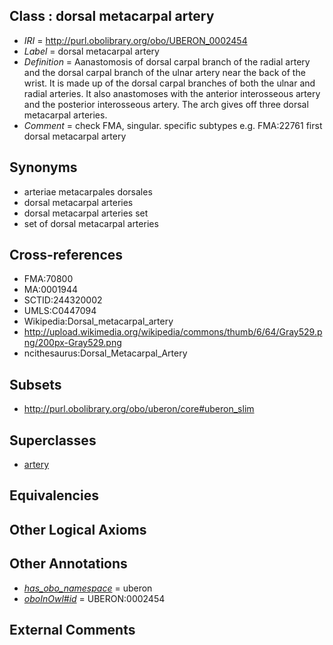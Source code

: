 
## Class : dorsal metacarpal artery

 * *IRI* = http://purl.obolibrary.org/obo/UBERON_0002454
 * *Label* = dorsal metacarpal artery
 * *Definition* = Aanastomosis of dorsal carpal branch of the radial artery and the dorsal carpal branch of the ulnar artery near the back of the wrist. It is made up of the dorsal carpal branches of both the ulnar and radial arteries. It also anastomoses with the anterior interosseous artery and the posterior interosseous artery. The arch gives off three dorsal metacarpal arteries.
 * *Comment* = check FMA, singular. specific subtypes e.g. FMA:22761 first dorsal metacarpal artery

## Synonyms

 * arteriae metacarpales dorsales
 * dorsal metacarpal arteries
 * dorsal metacarpal arteries set
 * set of dorsal metacarpal arteries

## Cross-references

 * FMA:70800
 * MA:0001944
 * SCTID:244320002
 * UMLS:C0447094
 * Wikipedia:Dorsal_metacarpal_artery
 * http://upload.wikimedia.org/wikipedia/commons/thumb/6/64/Gray529.png/200px-Gray529.png
 * ncithesaurus:Dorsal_Metacarpal_Artery

## Subsets

 * http://purl.obolibrary.org/obo/uberon/core#uberon_slim

## Superclasses

 * [artery](../../UBERON/37/UBERON_0001637.md)

## Equivalencies


## Other Logical Axioms


## Other Annotations

 * *[has_obo_namespace](../../ce/oboInOwl#hasOBONamespace.md)* = uberon
 * *[oboInOwl#id](../../id/oboInOwl#id.md)* = UBERON:0002454

## External Comments

